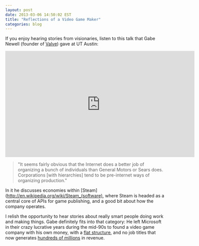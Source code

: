 ```yaml
---
layout: post
date: 2013-03-06 14:50:02 EST
title: "Reflections of a Video Game Maker"
categories: blog
---
```


If you enjoy hearing stories from visionaries, listen to this talk that Gabe Newell (founder of [Valve](http://en.wikipedia.org/wiki/Valve_Corporation)) gave at UT Austin:

<iframe width="596" height="335" src="http://www.youtube.com/embed/t8QEOBgLBQU?rel=0" frameborder="0" allowfullscreen></iframe>

>"It seems fairly obvious that the Internet does a better job of organizing a bunch of individuals than General Motors or Sears does. Corporations [with hierarchies] tend to be pre-internet ways of organizing production."

In it he discusses economies within [Steam](http://en.wikipedia.org/wiki/Steam_(software), where Steam is headed as a central core of APIs for game publishing, and a good bit about how the company operates.

I relish the opportunity to hear stories about really smart people doing work and making things. Gabe definitely fits into that category: He left Microsoft in their crazy lucrative years during the mid-90s to found a video game company with his own money, with a [flat structure](http://en.wikipedia.org/wiki/Valve_Corporation#Organizational_structure), and no job titles that now generates [hundreds of millions](http://www.gamesindustry.biz/articles/2012-09-27-nexon-and-ncsoft-reported-in-talks-to-buy-valve) in revenue.